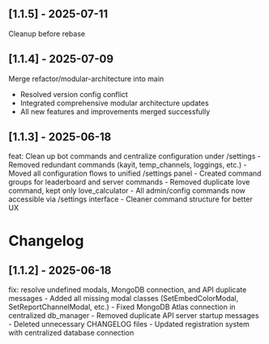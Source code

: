 ## [1.1.5] - 2025-07-11

Cleanup before rebase

## [1.1.4] - 2025-07-09

Merge refactor/modular-architecture into main

- Resolved version config conflict
- Integrated comprehensive modular architecture updates
- All new features and improvements merged successfully

## [1.1.3] - 2025-06-18

feat: Clean up bot commands and centralize configuration under /settings - Removed redundant commands (kayit, temp_channels, loggings, etc.) - Moved all configuration flows to unified /settings panel - Created command groups for leaderboard and server commands - Removed duplicate love command, kept only love_calculator - All admin/config commands now accessible via /settings interface - Cleaner command structure for better UX

# Changelog

## [1.1.2] - 2025-06-18

fix: resolve undefined modals, MongoDB connection, and API duplicate messages - Added all missing modal classes (SetEmbedColorModal, SetReportChannelModal, etc.) - Fixed MongoDB Atlas connection in centralized db_manager - Removed duplicate API server startup messages - Deleted unnecessary CHANGELOG files - Updated registration system with centralized database connection
